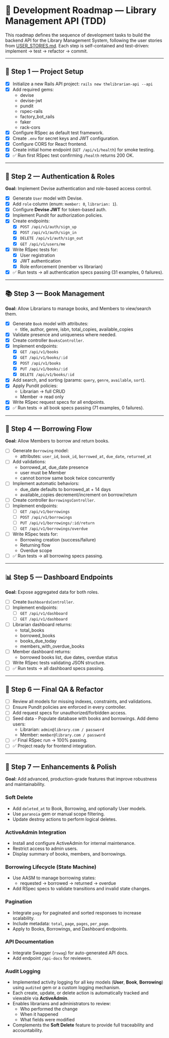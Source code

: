 # 🧭 Development Roadmap — Library Management API (TDD)

This roadmap defines the sequence of development tasks to build the backend API for the Library Management System, following the user stories from [USER_STORIES.md](./USER_STORIES.md).
Each step is self-contained and test-driven: implement → test → refactor → commit.

---

## 🩵 Step 1 — Project Setup
- [x] Initialize a new Rails API project: `rails new thelibrarian-api --api`
- [x] Add required gems:
  - devise
  - devise-jwt
  - pundit
  - rspec-rails
  - factory_bot_rails
  - faker
  - rack-cors
- [x] Configure RSpec as default test framework.
- [x] Create `.env` for secret keys and JWT configuration.
- [x] Configure CORS for React frontend.
- [x] Create initial home endpoint (`GET /api/v1/health`) for smoke testing.
- [x] ✅ Run first RSpec test confirming `/health` returns 200 OK.

---

## 👤 Step 2 — Authentication & Roles
**Goal:** Implement Devise authentication and role-based access control.

- [x] Generate `User` model with Devise.
- [x] Add `role` column (enum: `member: 0`, `librarian: 1`).
- [x] Configure **Devise JWT** for token-based auth.
- [x] Implement Pundit for authorization policies.
- [x] Create endpoints:
  - [x] `POST /api/v1/auth/sign_up`
  - [x] `POST /api/v1/auth/sign_in`
  - [x] `DELETE /api/v1/auth/sign_out`
  - [x] `GET /api/v1/users/me`
- [x] Write RSpec tests for:
  - [x] User registration
  - [x] JWT authentication
  - [x] Role enforcement (member vs librarian)
- [x] ✅ Run tests → all authentication specs passing (31 examples, 0 failures).

---

## 📚 Step 3 — Book Management
**Goal:** Allow Librarians to manage books, and Members to view/search them.

- [x] Generate `Book` model with attributes:
  - title, author, genre, isbn, total_copies, available_copies
- [x] Validate presence and uniqueness where needed.
- [x] Create controller `BooksController`.
- [x] Implement endpoints:
  - [x] `GET /api/v1/books`
  - [x] `GET /api/v1/books/:id`
  - [x] `POST /api/v1/books`
  - [x] `PUT /api/v1/books/:id`
  - [x] `DELETE /api/v1/books/:id`
- [x] Add search, and sorting (params: `query`, `genre`, `available`, `sort`).
- [x] Apply Pundit policies:
  - Librarian → full CRUD
  - Member → read only
- [x] Write RSpec request specs for all endpoints.
- [x] ✅ Run tests → all book specs passing (71 examples, 0 failures).

---

## 📖 Step 4 — Borrowing Flow
**Goal:** Allow Members to borrow and return books.

- [ ] Generate `Borrowing` model:
  - attributes: `user_id`, `book_id`, `borrowed_at`, `due_date`, `returned_at`
- [ ] Add validations:
  - borrowed_at, due_date presence
  - user must be Member
  - cannot borrow same book twice concurrently
- [ ] Implement automatic behaviors:
  - due_date defaults to borrowed_at + 14 days
  - available_copies decrement/increment on borrow/return
- [ ] Create controller `BorrowingsController`.
- [ ] Implement endpoints:
  - [ ] `GET /api/v1/borrowings`
  - [ ] `POST /api/v1/borrowings`
  - [ ] `PUT /api/v1/borrowings/:id/return`
  - [ ] `GET /api/v1/borrowings/overdue`
- [ ] Write RSpec tests for:
  - Borrowing creation (success/failure)
  - Returning flow
  - Overdue scope
- [ ] ✅ Run tests → all borrowing specs passing.

---

## 📊 Step 5 — Dashboard Endpoints
**Goal:** Expose aggregated data for both roles.

- [ ] Create `DashboardsController`.
- [ ] Implement endpoints:
  - [ ] `GET /api/v1/dashboard`
  - [ ] `GET /api/v1/dashboard`
- [ ] Librarian dashboard returns:
  - total_books
  - borrowed_books
  - books_due_today
  - members_with_overdue_books
- [ ] Member dashboard returns:
  - borrowed books list, due dates, overdue status
- [ ] Write RSpec tests validating JSON structure.
- [ ] ✅ Run tests → all dashboard specs passing.

---

## 🧪 Step 6 — Final QA & Refactor
- [ ] Review all models for missing indexes, constraints, and validations.
- [ ] Ensure Pundit policies are enforced in every controller.
- [ ] Add request specs for unauthorized/forbidden access.
- [ ] Seed data - Populate database with books and borrowings. Add demo users:
  - Librarian: `admin@library.com / password`
  - Member: `member@library.com / password`
- [ ] ✅ Final RSpec run → 100% passing.
- [ ] ✅ Project ready for frontend integration.

---

## 🧱 Step 7 — Enhancements & Polish

**Goal:** Add advanced, production-grade features that improve robustness and maintainability.

### Soft Delete
- Add `deleted_at` to Book, Borrowing, and optionally User models.
- Use `paranoia` gem or manual scope filtering.
- Update destroy actions to perform logical deletes.

### ActiveAdmin Integration
- Install and configure ActiveAdmin for internal maintenance.
- Restrict access to admin users.
- Display summary of books, members, and borrowings.

### Borrowing Lifecycle (State Machine)
- Use AASM to manage borrowing states:
  - requested → borrowed → returned → overdue
- Add RSpec specs to validate transitions and invalid state changes.

### Pagination
- Integrate `pagy` for paginated and sorted responses to increase scalability.
- Include metadata: `total`, `page`, `pages`, `per_page`.
- Apply to Books, Borrowings, and Dashboard endpoints.

### API Documentation
- Integrate Swagger (`rswag`) for auto-generated API docs.
- Add endpoint `/api-docs` for reviewers.

### Audit Logging
- Implemented activity logging for all key models (**User**, **Book**, **Borrowing**) using `audited` gem or a custom logging mechanism.
- Each create, update, or delete action is automatically tracked and viewable via **ActiveAdmin**.
- Enables librarians and administrators to review:
  - Who performed the change
  - When it happened
  - What fields were modified
- Complements the **Soft Delete** feature to provide full traceability and accountability.
